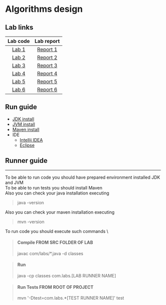 # Algorithms design

## Lab links
| Lab code  |  Lab report  |
|:---------:|:------------:|
| [Lab 1](lab-1) | [Report 1](lab-1/lr1_report.pdf) |
| [Lab 2](lab-2) | [Report 2](lab-2/lr2_report.pdf) |
| [Lab 3](lab-3) | [Report 3](lab-3/lr3_report.pdf) |
| [Lab 4](lab-4) | [Report 4](lab-4/lr4_report.pdf) |
| [Lab 5](lab-5) | [Report 5](lab-5/lr5_report.pdf) |
| [Lab 6](lab-6) | [Report 6](lab-6/lr6_report.pdf) |

## Run guide
* [JDK install](https://phoenixnap.com/kb/install-java-windows)
* [JVM install](https://www.java.com/en/download/manual.jsp)
* [Maven install](https://mkyong.com/maven/how-to-install-maven-in-windows)
* IDE
  * [Intellij IDEA](https://www.jetbrains.com/idea/download/)
  * [Eclipse](https://www.eclipse.org/downloads/)

## Runner guide
_________________
To be able to run code you should have prepared environment installed JDK and JVM \
To be able to run tests you should install Maven \
Also you can check your java installation executing
> java -version


Also you can check your maven installation executing
> mvn -version

To run code you should execute such commands \
> #### Compile  FROM SRC FOLDER OF LAB
> javac com/labs/*.java -d classes

> #### Run
>  java -cp classes com.labs.[LAB RUNNER NAME]


> #### Run Tests  FROM ROOT OF PROJECT
>  mvn '-Dtest=com.labs.*[TEST RUNNER NAME]' test
